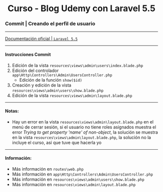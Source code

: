 
<!-- title -->
<h1 align="center">Curso - Blog Udemy con Laravel 5.5</h1>
<!-- end title -->

<!-- commit name -->
### Commit | __Creando el perfil de usuario__
<!-- end commit name -->

- - - - - - - - - - - - - - - - - - - - - - - - - - - - - -

<!-- official documentation -->
[Documentación oficial | `Laravel 5.5` ](https://laravel.com/docs/5.5/)
<!-- end official documentation -->

- - - - - - - - - - - - - - - - - - - - - - - - - - - - - -

<!-- commit instructions -->
#### Instrucciones Commit
1. Edición de la vista `resources\views\admin\users\index.blade.php`
2. Edición del controlador `app\Http\Controllers\Admin\UsersController.php`
   - Edición de la función `show($id)`
3. Creación y edición de la vista `resources\views\admin\users\show.blade.php`
4. Edición de la vista `resources\views\admin\layout.blade.php`
<!-- end commit instructions -->

- - - - - - - - - - - - - - - - - - - - - - - - - - - - - -

<!-- notes -->
#### Notas:
- Hay un error en la vista `resources\views\admin\layout.blade.php` en el menú de cerrar sesión, si el usuario no tiene roles asignados muestra el error *Trying to get property 'name' of non-object*, la solución se muestra en la vista `resources\views\admin\layout.blade.php`, la solución no la incluye el curso, así que tuve que hacerla yo
<!-- end notes -->

- - - - - - - - - - - - - - - - - - - - - - - - - - - - - -

<!-- information -->
#### Información:
- Más información en `routes\web.php`
- Más información en `app\Http\Controllers\Admin\UsersController.php`
- Más información en `resources\views\admin\users\show.blade.php`
- Más información en `resources\views\admin\layout.blade.php`
<!-- end information -->